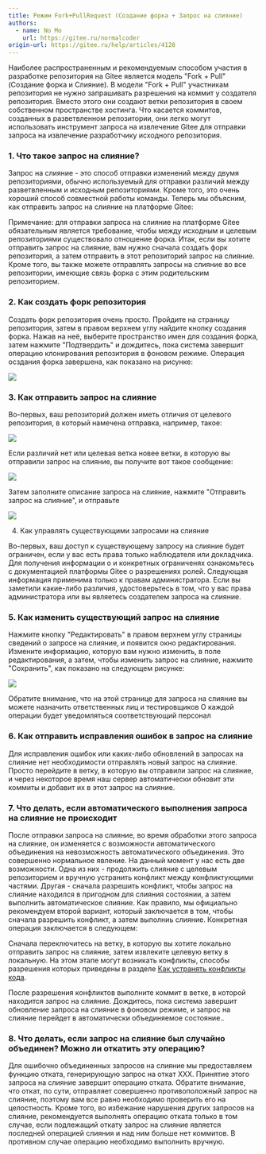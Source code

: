 ```yaml
---
title: Режим Fork+PullRequest (Создание форка + Запрос на слияние)
authors:
  - name: No Mo
    url: https://gitee.ru/normalcoder
origin-url: https://gitee.ru/help/articles/4128
---
```


Наиболее распространенным и рекомендуемым способом участия в разработке репозитория на Gitee является модель "Fork + Pull" (Создание форка и Слияние). В модели "Fork + Pull" участникам репозитория не нужно запрашивать разрешения на коммит у создателя репозитория. Вместо этого они создают ветки репозитория в своем собственном пространстве хостинга. Что касается коммитов, созданных в разветвленном репозитории, они легко могут использовать инструмент запроса на извлечение Gitee для отправки запроса на извлечение разработчику исходного репозитория.

### 1. Что такое запрос на слияние?

Запрос на слияние - это способ отправки изменений между двумя репозиториями, обычно используемый для отправки различий между разветвленным и исходным репозиториями. Кроме того, это очень хороший способ совместной работы команды. Теперь мы объясним, как отправить запрос на слияние на платформе Gitee:

Примечание: для отправки запроса на слияние на платформе Gitee обязательным является требование, чтобы между исходным и целевым репозиториями существовало отношение форка. Итак, если вы хотите отправить запрос на слияние, вам нужно сначала создать форк репозитория, а затем отправить в этот репозиторий запрос на слияние. Кроме того, вы также можете отправлять запросы на слияние во все репозитории, имеющие связь форка с этим родительским репозиторием.

### 2. Как создать форк репозитория

Создать форк репозитория очень просто. Пройдите на страницу репозитория, затем в правом верхнем углу найдите кнопку создания форка. Нажав на неё, выберите пространство имен для создания форка, затем нажмите "Подтвердить" и дождитесь, пока система завершит операцию клонирования репозитория в фоновом режиме. Операция осздания форка завершена, как показано на рисунке:

![](Fork+PullRequest%E6%A8%A1%E5%BC%8F.assets/image.png)

### 3. Как отправить запрос на слияние

Во-первых, ваш репозиторий должен иметь отличия от целевого репозитория, в который намечена отправка, например, такое:

![](Fork+PullRequest%E6%A8%A1%E5%BC%8F.assets/image-1.png)

Если различий нет или целевая ветка новее ветки, в которую вы отправили запрос на слияние, вы получите вот такое сообщение:

![](Fork+PullRequest%E6%A8%A1%E5%BC%8F.assets/image-2.png)

Затем заполните описание запроса на слияние, нажмите "Отправить запрос на слияние", и отправьте

![](Fork+PullRequest%E6%A8%A1%E5%BC%8F.assets/image-3.png)

4. Как управлять существующими запросами на слияние

Во-первых, ваш доступ к существующему запросу на слияние будет ограничен, если у вас есть права только наблюдателя или докладчика. Для получения информации о и конкретных ограниченях ознакомьтесь с документацией платформы Gitee о разрешениях ролей. Следующая информация применима только к правам администратора. Если вы заметили какие-либо различия, удостоверьтесь в том, что у вас права администратора или вы являетесь создателем запроса на слияние.

### 5. Как изменить существующий запрос на слияние

Нажмите кнопку "Редактировать" в правом верхнем углу страницы сведений о запросе на слияние, и появится окно редактирования. Измените информацию, которую вам нужно изменить, в поле редактирования, а затем, чтобы изменить запрос на слияние,  нажмите "Сохранить", как показано на следующем рисунке:

![](Fork+PullRequest%E6%A8%A1%E5%BC%8F.assets/image-4.png)

Обратите внимание, что на этой странице для запроса на слияние вы можете назначить ответственных лиц и тестировщиков О каждой операции будет уведомляться соответствующий персонал

### 6. Как отправить исправления ошибок в запрос на слияние

Для исправления ошибок или каких-либо обновлений в запросах на слияние нет необходимости отправлять новый запрос на слияние. Просто перейдите в ветку, в которую вы отправили запрос на слияние, и через некоторое время наш сервер автоматически обновит эти коммиты и добавит их в этот запрос на слияние.

### 7. Что делать, если автоматического выполнения запроса на слияние не происходит

После отправки запроса на слияние, во время обработки этого запроса на слияние, он изменяется с возможности автоматического объединения на невозможность автоматического объединения. Это совершенно нормальное явление. На данный момент у нас есть две возможности. Одна из них - продолжить слияние с целевым репозиторием и вручную устранить конфликт между конфликтующими частями. Другая - сначала разрешить конфликт, чтобы запрос на слияние находился в пригодном для слияния состоянии, а затем выполнить автоматическое слияние. Как правило, мы официально рекомендуем второй вариант, который заключается в том, чтобы сначала разрешить конфликт, а затем выполниь слияние. Конкретная операция заключается в следующем:

Сначала переключитесь на ветку, в которую вы хотите локально отправить запрос на слияние, затем извлеките целевую ветку в локальную. На этом этапе могут возникать конфликты, способы разрешения которых приведены в разделе [Как устранять конфликты кода](/help/articles/4194).

После разрешения конфликтов выполните коммит в ветке, в которой находится запрос на слияние. Дождитесь, пока система завершит обновление запроса на слияние в фоновом режиме, и запрос на слияние перейдет в автоматически объединяемое состояние..

### 8. Что делать, если запрос на слияние был случайно объединен? Можно ли откатить эту операцию?

Для ошибочно объединенных запросов на слияние мы предоставляем функцию отката, генерирующую запрос на откат XXX. Принятие этого запроса на слияние завершит операцию отката. Обратите внимание, что откат, по сути, отправляет совершенно противоположный запрос на слияние, поэтому вам все равно необходимо проверить его на целостность. Кроме того, во избежание нарушения других запросов на слияние, рекомендуется выполнять операцию отката только в том случае, если подлежащий откату запрос на слияние является последней операцией слияния и над ним больше нет коммитов. В противном случае операцию необходимо выполнить вручную.